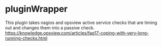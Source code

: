 # pluginWrapper
This plugin takes nagios and opsview active service checks that are timing out and changes them into a passive check.
https://knowledge.opsview.com/articles/faq17-coping-with-very-long-running-checks.html
